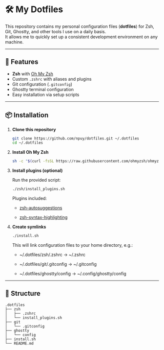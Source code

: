 # 🛠️ My Dotfiles

This repository contains my personal configuration files (**dotfiles**) for Zsh, Git, Ghostty, and other tools I use on a daily basis.  
It allows me to quickly set up a consistent development environment on any machine.

---

## 🚀 Features

- **Zsh** with [Oh My Zsh](https://ohmyz.sh/)
- Custom `.zshrc` with aliases and plugins
- Git configuration (`.gitconfig`)
- Ghostty terminal configuration
- Easy installation via setup scripts

---

## 📦 Installation

1. **Clone this repository**

   ```bash
   git clone https://github.com/npuy/dotfiles.git ~/.dotfiles
   cd ~/.dotfiles
   ```

2. **Install Oh My Zsh**

   ```bash
   sh -c "$(curl -fsSL https://raw.githubusercontent.com/ohmyzsh/ohmyzsh/master/tools/install.sh)"
   ```

3. **Install plugins (optional)**

   Run the provided script:

   ```bash
   ./zsh/install_plugins.sh
   ```

   Plugins included:

   - [zsh-autosuggestions](https://github.com/zsh-users/zsh-autosuggestions)

   - [zsh-syntax-highlighting](https://github.com/zsh-users/zsh-syntax-highlighting)

4. **Create symlinks**

   ```bash
   ./install.sh
   ```

   This will link configuration files to your home directory, e.g.:

   - ~/.dotfiles/zsh/.zshrc → ~/.zshrc

   - ~/.dotfiles/git/.gitconfig → ~/.gitconfig

   - ~/.dotfiles/ghostty/config → ~/.config/ghostty/config

---

## 📂 Structure

```
.dotfiles
├── zsh
│   ├── .zshrc
│   └── install_plugins.sh
├── git
│   └── .gitconfig
├── ghostty
│   └── config
├── install.sh
└── README.md
```

